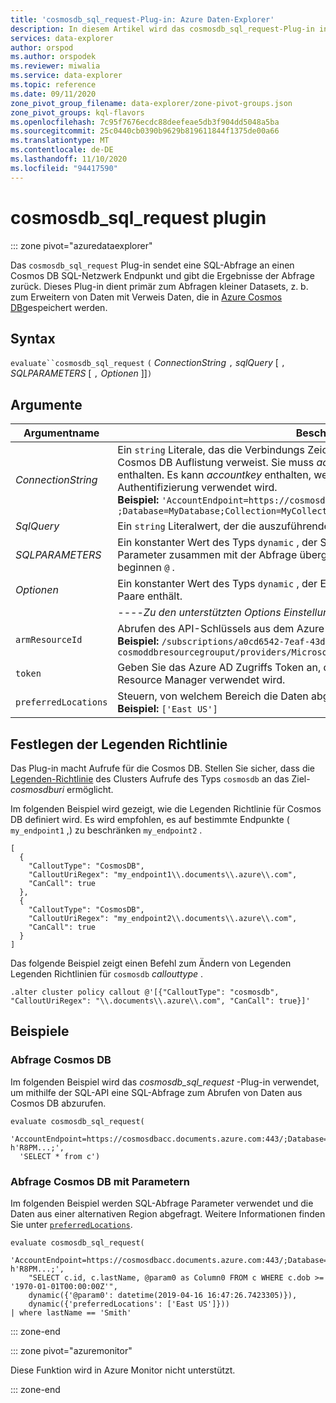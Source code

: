 ```yaml
---
title: 'cosmosdb_sql_request-Plug-in: Azure Daten-Explorer'
description: In diesem Artikel wird das cosmosdb_sql_request-Plug-in in Azure Daten-Explorer beschrieben.
services: data-explorer
author: orspod
ms.author: orspodek
ms.reviewer: miwalia
ms.service: data-explorer
ms.topic: reference
ms.date: 09/11/2020
zone_pivot_group_filename: data-explorer/zone-pivot-groups.json
zone_pivot_groups: kql-flavors
ms.openlocfilehash: 7c95f7676ecdc88deefeae5db3f904dd5048a5ba
ms.sourcegitcommit: 25c0440cb0390b9629b819611844f1375de00a66
ms.translationtype: MT
ms.contentlocale: de-DE
ms.lasthandoff: 11/10/2020
ms.locfileid: "94417590"
---
```

# <a name="cosmosdb_sql_request-plugin"></a>cosmosdb_sql_request plugin

::: zone pivot="azuredataexplorer"

Das `cosmosdb_sql_request` Plug-in sendet eine SQL-Abfrage an einen Cosmos DB SQL-Netzwerk Endpunkt und gibt die Ergebnisse der Abfrage zurück. Dieses Plug-in dient primär zum Abfragen kleiner Datasets, z. b. zum Erweitern von Daten mit Verweis Daten, die in [Azure Cosmos DB](/azure/cosmos-db/)gespeichert werden.

## <a name="syntax"></a>Syntax

`evaluate``cosmosdb_sql_request` `(` *ConnectionString* `,` *sqlQuery* [ `,` *SQLPARAMETERS* [ `,` *Optionen* ]]`)`

## <a name="arguments"></a>Argumente

|Argumentname | Beschreibung | Erforderlich/optional | 
|---|---|---|
| *ConnectionString* | Ein `string` Literale, das die Verbindungs Zeichenfolge angibt, die auf die abzufragende Cosmos DB Auflistung verweist. Sie muss *accountendpoint* , *Database* und *Collection* enthalten. Es kann *accountkey* enthalten, wenn ein Hauptschlüssel für die Authentifizierung verwendet wird. <br> **Beispiel:** `'AccountEndpoint=https://cosmosdbacc.documents.azure.com:443/ ;Database=MyDatabase;Collection=MyCollection;AccountKey=' h'R8PM...;'`| Erforderlich |
| *SqlQuery*| Ein `string` Literalwert, der die auszuführende Abfrage angibt. | Erforderlich |
| *SQLPARAMETERS* | Ein konstanter Wert des Typs `dynamic` , der Schlüssel-Wert-Paare enthält, die als Parameter zusammen mit der Abfrage übergeben werden. Parameter Namen müssen mit beginnen `@` . | Optional |
| *Optionen* | Ein konstanter Wert des Typs `dynamic` , der Erweiterte Einstellungen als Schlüssel-Wert-Paare enthält. | Optional |
|| ----*Zu den unterstützten Options Einstellungen gehören:*-----
|      `armResourceId` | Abrufen des API-Schlüssels aus dem Azure Resource Manager <br> **Beispiel:** `/subscriptions/a0cd6542-7eaf-43d2-bbdd-b678a869aad1/resourceGroups/ cosmoddbresourcegrouput/providers/Microsoft.DocumentDb/databaseAccounts/cosmosdbacc`| 
|  `token` | Geben Sie das Azure AD Zugriffs Token an, das für die Authentifizierung beim Azure Resource Manager verwendet wird.
| `preferredLocations` | Steuern, von welchem Bereich die Daten abgefragt werden. <br> **Beispiel:** `['East US']` | |  

## <a name="set-callout-policy"></a>Festlegen der Legenden Richtlinie

Das Plug-in macht Aufrufe für die Cosmos DB. Stellen Sie sicher, dass die [Legenden-Richtlinie](../management/calloutpolicy.md) des Clusters Aufrufe des Typs `cosmosdb` an das Ziel- *cosmosdburi* ermöglicht.

Im folgenden Beispiel wird gezeigt, wie die Legenden Richtlinie für Cosmos DB definiert wird. Es wird empfohlen, es auf bestimmte Endpunkte ( `my_endpoint1` ,) zu beschränken `my_endpoint2` .

```kusto
[
  {
    "CalloutType": "CosmosDB",
    "CalloutUriRegex": "my_endpoint1\\.documents\\.azure\\.com",
    "CanCall": true
  },
  {
    "CalloutType": "CosmosDB",
    "CalloutUriRegex": "my_endpoint2\\.documents\\.azure\\.com",
    "CanCall": true
  }
]
```

Das folgende Beispiel zeigt einen Befehl zum Ändern von Legenden Legenden Richtlinien für `cosmosdb` *callouttype* .

```kusto
.alter cluster policy callout @'[{"CalloutType": "cosmosdb", "CalloutUriRegex": "\\.documents\\.azure\\.com", "CanCall": true}]'
```

## <a name="examples"></a>Beispiele

### <a name="query-cosmos-db"></a>Abfrage Cosmos DB

Im folgenden Beispiel wird das *cosmosdb_sql_request* -Plug-in verwendet, um mithilfe der SQL-API eine SQL-Abfrage zum Abrufen von Daten aus Cosmos DB abzurufen.

```kusto
evaluate cosmosdb_sql_request(
  'AccountEndpoint=https://cosmosdbacc.documents.azure.com:443/;Database=MyDatabase;Collection=MyCollection;AccountKey=' h'R8PM...;',
  'SELECT * from c')
```

### <a name="query-cosmos-db-with-parameters"></a>Abfrage Cosmos DB mit Parametern

Im folgenden Beispiel werden SQL-Abfrage Parameter verwendet und die Daten aus einer alternativen Region abgefragt. Weitere Informationen finden Sie unter [`preferredLocations`](/azure/cosmos-db/tutorial-global-distribution-sql-api?tabs=dotnetv2%2Capi-async#preferred-locations).

```kusto
evaluate cosmosdb_sql_request(
    'AccountEndpoint=https://cosmosdbacc.documents.azure.com:443/;Database=MyDatabase;Collection=MyCollection;AccountKey=' h'R8PM...;',
    "SELECT c.id, c.lastName, @param0 as Column0 FROM c WHERE c.dob >= '1970-01-01T00:00:00Z'",
    dynamic({'@param0': datetime(2019-04-16 16:47:26.7423305)}),
    dynamic({'preferredLocations': ['East US']}))
| where lastName == 'Smith'
```

::: zone-end

::: zone pivot="azuremonitor"

Diese Funktion wird in Azure Monitor nicht unterstützt.

::: zone-end
